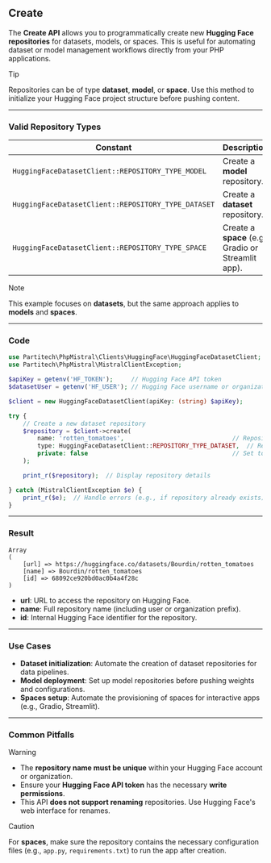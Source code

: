 ## Create

The **Create API** allows you to programmatically create new **Hugging Face repositories** for datasets, models, or spaces. This is useful for automating dataset or model management workflows directly from your PHP applications.

> [!TIP]
> Repositories can be of type **dataset**, **model**, or **space**. Use this method to initialize your Hugging Face project structure before pushing content.

---

### Valid Repository Types

| Constant                                           | Description                    |
|----------------------------------------------------|--------------------------------|
| `HuggingFaceDatasetClient::REPOSITORY_TYPE_MODEL`  | Create a **model** repository. |
| `HuggingFaceDatasetClient::REPOSITORY_TYPE_DATASET`| Create a **dataset** repository.|
| `HuggingFaceDatasetClient::REPOSITORY_TYPE_SPACE`  | Create a **space** (e.g., Gradio or Streamlit app). |

> [!NOTE]
> This example focuses on **datasets**, but the same approach applies to **models** and **spaces**.

---

### Code

```php
use Partitech\PhpMistral\Clients\HuggingFace\HuggingFaceDatasetClient;
use Partitech\PhpMistral\MistralClientException;

$apiKey = getenv('HF_TOKEN');     // Hugging Face API token
$datasetUser = getenv('HF_USER'); // Hugging Face username or organization

$client = new HuggingFaceDatasetClient(apiKey: (string) $apiKey);

try {
    // Create a new dataset repository
    $repository = $client->create(
        name: 'rotten_tomatoes',                              // Repository name (without user prefix)
        type: HuggingFaceDatasetClient::REPOSITORY_TYPE_DATASET,  // Repository type
        private: false                                        // Set to true for private repositories
    );

    print_r($repository);  // Display repository details

} catch (MistralClientException $e) {
    print_r($e);  // Handle errors (e.g., if repository already exists)
}
```

---

### Result

```text
Array
(
    [url] => https://huggingface.co/datasets/Bourdin/rotten_tomatoes
    [name] => Bourdin/rotten_tomatoes
    [id] => 68092ce920bd0ac0b4a4f28c
)
```

- **url**: URL to access the repository on Hugging Face.
- **name**: Full repository name (including user or organization prefix).
- **id**: Internal Hugging Face identifier for the repository.

---

### Use Cases

- **Dataset initialization**: Automate the creation of dataset repositories for data pipelines.
- **Model deployment**: Set up model repositories before pushing weights and configurations.
- **Spaces setup**: Automate the provisioning of spaces for interactive apps (e.g., Gradio, Streamlit).

---

### Common Pitfalls

> [!WARNING]
> - The **repository name must be unique** within your Hugging Face account or organization.
> - Ensure your **Hugging Face API token** has the necessary **write permissions**.
> - This API **does not support renaming** repositories. Use Hugging Face's web interface for renames.

> [!CAUTION]
> For **spaces**, make sure the repository contains the necessary configuration files (e.g., `app.py`, `requirements.txt`) to run the app after creation.
